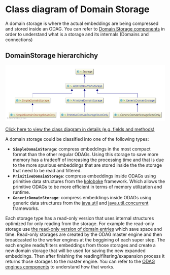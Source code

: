 # Class diagram of Domain Storage

A domain storage is where the actual embeddings are being compressed and stored inside an ODAG. You can refer to [Domain Storage components](../pages/ODAGComponents.md) in order to understand what is a storage and its internals (Domains and connections)

## DomainStorage hierarchichy

<p align="center"> 
<img src="../resources/ClassDiag/DomainStorage/storage_general.png" alt="ODAG storage class diagram">
</p>

[Click here to view the class diagram in details (e.g. fields and methods)](../resources/ClassDiag/DomainStorage/storage_details.png)

A domain storage could be classified into one of the following types:

 + **`SimpleDomainStorage`**: compress embeddings in the most compact format than the other regular ODAGs. Using this storage to save more memory has a tradeoff of increasing the processing time and that is due to the more spurious embeddings that are stored inside the the storage that need to be read and filtered.<br>
 + **`PrimitiveDomainStorage`**: compress embeddings inside ODAGs using primitive data structures from the [koloboke](https://koloboke.com/) framework. Which allows the primitive ODAGs to be more efficient in terms of memory utilization and runtime.<br>
 + **`GenericDomainStorage`**: compress embeddings inside ODAGs using generic data structures from the [java.util](https://docs.oracle.com/javase/8/docs/api/java/util/package-summary.html) and [java.util.concurrent](https://docs.oracle.com/javase/8/docs/api/java/util/concurrent/package-summary.html) frameworks.<br>

Each storage type has a read-only version that uses internal structures optimized for only reading from the storage. For example the read-only storage use [the read-only version of domain entries](../resources/pages/DomainEntry.md) which save space and time. Read-only storages are created by the ODAG master engine and then broadcasted to the worker engines at the beggining of each super step. The each engine reads/filters embeddings from those storages and create a new domain storage that will be used for saving the new expanded embeddings. Then after finishing the reading/filtering/exapansion process it returns those storages to the master engine. You can refer to the [ODAG engines components](../pages/EnginesComponents.md) to understand how that works.

<!--

#### Classes describtions:
| Class/Interface | Describtion|
| ------------------- | -------------- |
| SparkMasterEngine | The main interface for the spark master engines |
| SparkEmbeddingMasterEngine | Performs the master engine responsibilities and store the embeddings in their raw format rather than compressing them into ODAGs |
| ODAGMasterEngine | Performs the master engine responsibilities and compresses the embeddings into ODAGs |
| ODAGMasterEngineSP | The same as its parent but compresses the embeddings that follow the same pattern into a single ODAG (One-to-one correspondence) |
| ODAGMasterEngineMP | The same as its parent but each ODAG compresses the embeddings of more than one pattern (OneODAG-to-MultiplePatterns correspondence) |

-->